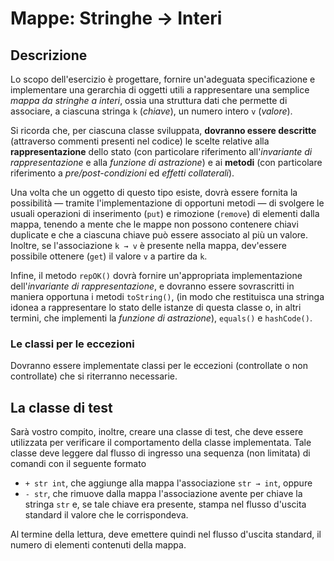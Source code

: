 # Mappe: Stringhe → Interi

## Descrizione

Lo scopo dell'esercizio è progettare,
fornire un'adeguata specificazione
e implementare una gerarchia di oggetti
utili a rappresentare una semplice *mappa da stringhe a interi*,
ossia una struttura dati che permette di associare,
a ciascuna stringa `k` (_chiave_),
un numero intero `v` (_valore_).

Si ricorda che,
per ciascuna classe sviluppata,
**dovranno essere descritte**
(attraverso commenti presenti nel codice)
le scelte relative alla **rappresentazione** dello stato
(con particolare riferimento all'*invariante di rappresentazione*
e alla *funzione di astrazione*)
e ai **metodi**
(con particolare riferimento a *pre/post-condizioni* ed *effetti collaterali*).

Una volta che un oggetto di questo tipo esiste,
dovrà essere fornita la possibilità
— tramite l'implementazione di opportuni metodi —
di svolgere le usuali operazioni di inserimento (`put`) e rimozione (`remove`) di elementi dalla mappa,
tenendo a mente che
le mappe non possono contenere chiavi duplicate
e che
a ciascuna chiave può essere associato al più un valore.
Inoltre,
se l'associazione `k → v` è presente nella mappa,
dev'essere possibile ottenere (`get`) il valore `v` a partire da `k`.

Infine,
il metodo `repOK()`
dovrà fornire un'appropriata implementazione dell'_invariante di rappresentazione_,
e dovranno essere sovrascritti in maniera opportuna i metodi
`toString()`,
(in modo che restituisca una stringa idonea a rappresentare lo stato delle istanze di questa classe
o,
in altri termini,
che implementi la _funzione di astrazione_),
`equals()` e `hashCode()`.

### Le classi per le eccezioni

Dovranno essere implementate classi per le eccezioni
(controllate o non controllate)
che si riterranno necessarie.

## La classe di test

Sarà vostro compito, inoltre,
creare una classe di test,
che deve essere utilizzata per verificare il comportamento della classe implementata.
Tale classe deve leggere dal flusso di ingresso
una sequenza
(non limitata)
di comandi con il seguente formato

 - `+ str int`,
   che aggiunge alla mappa l'associazione `str → int`,
   oppure
 - `- str`,
   che rimuove dalla mappa l'associazione avente per chiave la stringa `str`
   e,
   se tale chiave era presente,
   stampa
   nel flusso d'uscita standard
   il valore che le corrispondeva.

Al termine della lettura,
deve emettere quindi
nel flusso d'uscita standard,
il numero di elementi contenuti della mappa.


